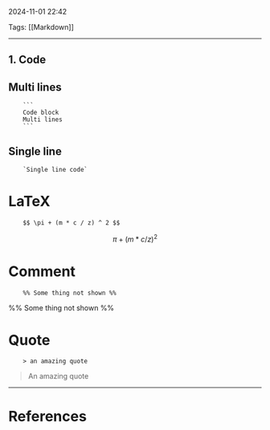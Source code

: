 2024-11-01 22:42

Tags: [[Markdown]]

---

## 1. Code
## Multi lines
```
	```
	Code block
	Multi lines
	```
```

## Single line
```
	`Single line code`
```

# LaTeX
```
	$$ \pi + (m * c / z) ^ 2 $$
```
$$ \pi + (m * c / z) ^ 2 $$

# Comment 
```
	%% Some thing not shown %%
```
%% Some thing not shown %%
# Quote
```
	> an amazing quote
```
> An amazing quote


---
# References
